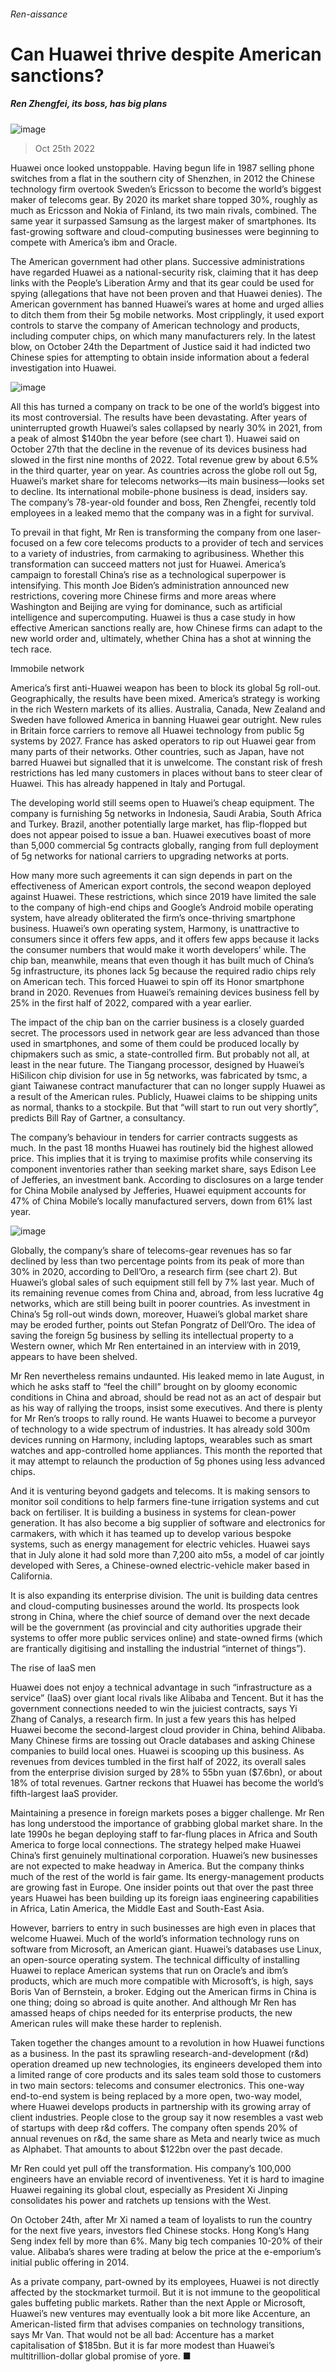 ###### Ren-aissance
# Can Huawei thrive despite American sanctions? 
##### Ren Zhengfei, its boss, has big plans 
![image](images/20221029_WBP501.jpg) 
> Oct 25th 2022 
Huawei once looked unstoppable. Having begun life in 1987 selling phone switches from a flat in the southern city of Shenzhen, in 2012 the Chinese technology firm overtook Sweden’s Ericsson to become the world’s biggest maker of telecoms gear. By 2020 its market share topped 30%, roughly as much as Ericsson and Nokia of Finland, its two main rivals, combined. The same year it surpassed Samsung as the largest maker of smartphones. Its fast-growing software and cloud-computing businesses were beginning to compete with America’s ibm and Oracle.
The American government had other plans. Successive administrations have regarded Huawei as a national-security risk, claiming that it has deep links with the People’s Liberation Army and that its gear could be used for spying (allegations that have not been proven and that Huawei denies). The American government has banned Huawei’s wares at home and urged allies to ditch them from their 5g mobile networks. Most cripplingly, it used export controls to starve the company of American technology and products, including computer chips, on which many manufacturers rely. In the latest blow, on October 24th the Department of Justice said it had indicted two Chinese spies for attempting to obtain inside information about a federal investigation into Huawei.
![image](images/20221029_WBC483.png) 

All this has turned a company on track to be one of the world’s biggest into its most controversial. The results have been devastating. After years of uninterrupted growth Huawei’s sales collapsed by nearly 30% in 2021, from a peak of almost $140bn the year before (see chart 1). Huawei said on October 27th that the decline in the revenue of its devices business had slowed in the first nine months of 2022. Total revenue grew by about 6.5% in the third quarter, year on year. As countries across the globe roll out 5g, Huawei’s market share for telecoms networks—its main business—looks set to decline. Its international mobile-phone business is dead, insiders say. The company’s 78-year-old founder and boss, Ren Zhengfei, recently told employees in a leaked memo that the company was in a fight for survival. 
To prevail in that fight, Mr Ren is transforming the company from one laser-focused on a few core telecoms products to a provider of tech and services to a variety of industries, from carmaking to agribusiness. Whether this transformation can succeed matters not just for Huawei. America’s campaign to forestall China’s rise as a technological superpower is intensifying. This month Joe Biden’s administration announced new restrictions, covering more Chinese firms and more areas where Washington and Beijing are vying for dominance, such as artificial intelligence and supercomputing. Huawei is thus a case study in how effective American sanctions really are, how Chinese firms can adapt to the new world order and, ultimately, whether China has a shot at winning the tech race.
Immobile network
America’s first anti-Huawei weapon has been to block its global 5g roll-out. Geographically, the results have been mixed. America’s strategy is working in the rich Western markets of its allies. Australia, Canada, New Zealand and Sweden have followed America in banning Huawei gear outright. New rules in Britain force carriers to remove all Huawei technology from public 5g systems by 2027. France has asked operators to rip out Huawei gear from many parts of their networks. Other countries, such as Japan, have not barred Huawei but signalled that it is unwelcome. The constant risk of fresh restrictions has led many customers in places without bans to steer clear of Huawei. This has already happened in Italy and Portugal. 
The developing world still seems open to Huawei’s cheap equipment. The company is furnishing 5g networks in Indonesia, Saudi Arabia, South Africa and Turkey. Brazil, another potentially large market, has flip-flopped but does not appear poised to issue a ban. Huawei executives boast of more than 5,000 commercial 5g contracts globally, ranging from full deployment of 5g networks for national carriers to upgrading networks at ports. 
How many more such agreements it can sign depends in part on the effectiveness of American export controls, the second weapon deployed against Huawei. These restrictions, which since 2019 have limited the sale to the company of high-end chips and Google’s Android mobile operating system, have already obliterated the firm’s once-thriving smartphone business. Huawei’s own operating system, Harmony, is unattractive to consumers since it offers few apps, and it offers few apps because it lacks the consumer numbers that would make it worth developers’ while. The chip ban, meanwhile, means that even though it has built much of China’s 5g infrastructure, its phones lack 5g because the required radio chips rely on American tech. This forced Huawei to spin off its Honor smartphone brand in 2020. Revenues from Huawei’s remaining devices business fell by 25% in the first half of 2022, compared with a year earlier.
The impact of the chip ban on the carrier business is a closely guarded secret. The processors used in network gear are less advanced than those used in smartphones, and some of them could be produced locally by chipmakers such as smic, a state-controlled firm. But probably not all, at least in the near future. The Tiangang processor, designed by Huawei’s HiSilicon chip division for use in 5g networks, was fabricated by tsmc, a giant Taiwanese contract manufacturer that can no longer supply Huawei as a result of the American rules. Publicly, Huawei claims to be shipping units as normal, thanks to a stockpile. But that “will start to run out very shortly”, predicts Bill Ray of Gartner, a consultancy. 
The company’s behaviour in tenders for carrier contracts suggests as much. In the past 18 months Huawei has routinely bid the highest allowed price. This implies that it is trying to maximise profits while conserving its component inventories rather than seeking market share, says Edison Lee of Jefferies, an investment bank. According to disclosures on a large tender for China Mobile analysed by Jefferies, Huawei equipment accounts for 47% of China Mobile’s locally manufactured servers, down from 61% last year.
![image](images/20221029_WBC484.png) 

Globally, the company’s share of telecoms-gear revenues has so far declined by less than two percentage points from its peak of more than 30% in 2020, according to Dell’Oro, a research firm (see chart 2). But Huawei’s global sales of such equipment still fell by 7% last year. Much of its remaining revenue comes from China and, abroad, from less lucrative 4g networks, which are still being built in poorer countries. As investment in China’s 5g roll-out winds down, moreover, Huawei’s global market share may be eroded further, points out Stefan Pongratz of Dell’Oro. The idea of saving the foreign 5g business by selling its intellectual property to a Western owner, which Mr Ren entertained in an interview with  in 2019, appears to have been shelved. 
Mr Ren nevertheless remains undaunted. His leaked memo in late August, in which he asks staff to “feel the chill” brought on by gloomy economic conditions in China and abroad, should be read not as an act of despair but as his way of rallying the troops, insist some executives. And there is plenty for Mr Ren’s troops to rally round. He wants Huawei to become a purveyor of technology to a wide spectrum of industries. It has already sold 300m devices running on Harmony, including laptops, wearables such as smart watches and app-controlled home appliances. This month the  reported that it may attempt to relaunch the production of 5g phones using less advanced chips. 
And it is venturing beyond gadgets and telecoms. It is making sensors to monitor soil conditions to help farmers fine-tune irrigation systems and cut back on fertiliser. It is building a business in systems for clean-power generation. It has also become a big supplier of software and electronics for carmakers, with which it has teamed up to develop various bespoke systems, such as energy management for electric vehicles. Huawei says that in July alone it had sold more than 7,200 aito m5s, a model of car jointly developed with Seres, a Chinese-owned electric-vehicle maker based in California.
It is also expanding its enterprise division. The unit is building data centres and cloud-computing businesses around the world. Its prospects look strong in China, where the chief source of demand over the next decade will be the government (as provincial and city authorities upgrade their systems to offer more public services online) and state-owned firms (which are frantically digitising and installing the industrial “internet of things”). 
The rise of IaaS men
Huawei does not enjoy a technical advantage in such “infrastructure as a service” (IaaS) over giant local rivals like Alibaba and Tencent. But it has the government connections needed to win the juiciest contracts, says Yi Zhang of Canalys, a research firm. In just a few years this has helped Huawei become the second-largest cloud provider in China, behind Alibaba. Many Chinese firms are tossing out Oracle databases and asking Chinese companies to build local ones. Huawei is scooping up this business. As revenues from devices tumbled in the first half of 2022, its overall sales from the enterprise division surged by 28% to 55bn yuan ($7.6bn), or about 18% of total revenues. Gartner reckons that Huawei has become the world’s fifth-largest IaaS provider. 
Maintaining a presence in foreign markets poses a bigger challenge. Mr Ren has long understood the importance of grabbing global market share. In the late 1990s he began deploying staff to far-flung places in Africa and South America to forge local connections. The strategy helped make Huawei China’s first genuinely multinational corporation. Huawei’s new businesses are not expected to make headway in America. But the company thinks much of the rest of the world is fair game. Its energy-management products are growing fast in Europe. One insider points out that over the past three years Huawei has been building up its foreign iaas engineering capabilities in Africa, Latin America, the Middle East and South-East Asia. 
However, barriers to entry in such businesses are high even in places that welcome Huawei. Much of the world’s information technology runs on software from Microsoft, an American giant. Huawei’s databases use Linux, an open-source operating system. The technical difficulty of installing Huawei to replace American systems that run on Oracle’s and ibm’s products, which are much more compatible with Microsoft’s, is high, says Boris Van of Bernstein, a broker. Edging out the American firms in China is one thing; doing so abroad is quite another. And although Mr Ren has amassed heaps of chips needed for its enterprise products, the new American rules will make these harder to replenish.
Taken together the changes amount to a revolution in how Huawei functions as a business. In the past its sprawling research-and-development (r&amp;d) operation dreamed up new technologies, its engineers developed them into a limited range of core products and its sales team sold those to customers in two main sectors: telecoms and consumer electronics. This one-way end-to-end system is being replaced by a more open, two-way model, where Huawei develops products in partnership with its growing array of client industries. People close to the group say it now resembles a vast web of startups with deep r&amp;d coffers. The company often spends 20% of annual revenues on r&amp;d, the same share as Meta and nearly twice as much as Alphabet. That amounts to about $122bn over the past decade.
Mr Ren could yet pull off the transformation. His company’s 100,000 engineers have an enviable record of inventiveness. Yet it is hard to imagine Huawei regaining its global clout, especially as President Xi Jinping consolidates his power and ratchets up tensions with the West. 
On October 24th, after Mr Xi named a team of loyalists to run the country for the next five years, investors fled Chinese stocks. Hong Kong’s Hang Seng index fell by more than 6%. Many big tech companies  10-20% of their value. Alibaba’s shares were trading at below the price at the e-emporium’s initial public offering in 2014.
As a private company, part-owned by its employees, Huawei is not directly affected by the stockmarket turmoil. But it is not immune to the geopolitical gales buffeting public markets. Rather than the next Apple or Microsoft, Huawei’s new ventures may eventually look a bit more like Accenture, an American-listed firm that advises companies on technology transitions, says Mr Van. That would not be all bad: Accenture has a market capitalisation of $185bn. But it is far more modest than Huawei’s multitrillion-dollar global promise of yore. ■

